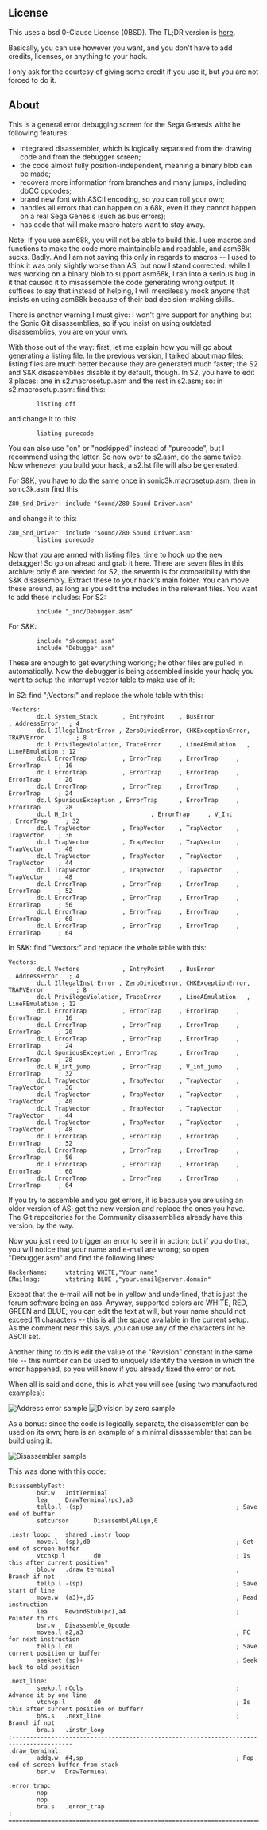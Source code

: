 ## License
This uses a bsd 0-Clause License (0BSD). The TL;DR version is [here](https://tldrlegal.com/license/bsd-0-clause-license).

Basically, you can use however you want, and you don't have to add credits, licenses, or anything to your hack.

I only ask for the courtesy of giving some credit if you use it, but you are not forced to do it.

## About
This is a general error debugging screen for the Sega Genesis witht he following features:

- integrated disassembler, which is logically separated from the drawing code and from the debugger screen;
- the code almost fully position-independent, meaning a binary blob can be made;
- recovers more information from branches and many jumps, including dbCC opcodes;
- brand new font with ASCII encoding, so you can roll your own;
- handles all errors that can happen on a 68k, even if they cannot happen on a real Sega Genesis (such as bus errors);
- has code that will make macro haters want to stay away.

Note: If you use asm68k, you will not be able to build this. I use macros and functions to make the code more maintainable and readable, and asm68k sucks. Badly. And I am not saying this only in regards to macros -- I used to think it was only slightly worse than AS, but now I stand corrected: while I was working on a binary blob to support asm68k, I ran into a serious bug in it that caused it to misassemble the code generating wrong output. It suffices to say that instead of helping, I will mercilessly mock anyone that insists on using asm68k because of their bad decision-making skills.

There is another warning I must give: I won't give support for anything but the Sonic Git disassemblies, so if you insist on using outdated disassemblies, you are on your own.

With those out of the way: first, let me explain how you will go about generating a listing file. In the previous version, I talked about map files; listing files are much better because they are generated much faster; the S2 and S&K disassemblies disable it by default, though. In S2, you have to edit 3 places: one in s2.macrosetup.asm and the rest in s2.asm; so:
in s2.macrosetup.asm: find this:
```
        listing off
```

and change it to this:
```
        listing purecode
```

You can also use "on" or "noskipped" instead of "purecode", but I recommend using the latter. So now over to s2.asm, do the same twice. Now whenever you build your hack, a s2.lst file will also be generated.

For S&K, you have to do the same once in sonic3k.macrosetup.asm, then in sonic3k.asm find this:
```
Z80_Snd_Driver: include "Sound/Z80 Sound Driver.asm"
```

and change it to this:
```
Z80_Snd_Driver: include "Sound/Z80 Sound Driver.asm"
        listing purecode
```

Now that you are armed with listing files, time to hook up the new debugger! So go on ahead and grab it here. There are seven files in this archive; only 6 are needed for S2, the seventh is for compatibility with the S&K disassembly. Extract these to your hack's main folder. You can move these around, as long as you edit the includes in the relevant files. You want to add these includes:
For S2:
```
        include "_inc/Debugger.asm"
```

For S&K:
```
        include "skcompat.asm"
        include "Debugger.asm"
```

These are enough to get everything working; he other files are pulled in automatically. Now the debugger is being assembled inside your hack; you want to setup the interrupt vector table to make use of it:

In S2: find ";Vectors:" and replace the whole table with this:
```
;Vectors:
        dc.l System_Stack       , EntryPoint    , BusError              , AddressError   ; 4
        dc.l IllegalInstrError , ZeroDivideError, CHKExceptionError, TRAPVError         ; 8
        dc.l PrivilegeViolation, TraceError     , LineAEmulation   , LineFEmulation ; 12
        dc.l ErrorTrap          , ErrorTrap     , ErrorTrap     , ErrorTrap     ; 16
        dc.l ErrorTrap          , ErrorTrap     , ErrorTrap     , ErrorTrap     ; 20
        dc.l ErrorTrap          , ErrorTrap     , ErrorTrap     , ErrorTrap     ; 24
        dc.l SpuriousException , ErrorTrap      , ErrorTrap     , ErrorTrap     ; 28
        dc.l H_Int                      , ErrorTrap     , V_Int         , ErrorTrap     ; 32
        dc.l TrapVector         , TrapVector    , TrapVector    , TrapVector    ; 36
        dc.l TrapVector         , TrapVector    , TrapVector    , TrapVector    ; 40
        dc.l TrapVector         , TrapVector    , TrapVector    , TrapVector    ; 44
        dc.l TrapVector         , TrapVector    , TrapVector    , TrapVector    ; 48
        dc.l ErrorTrap          , ErrorTrap     , ErrorTrap     , ErrorTrap     ; 52
        dc.l ErrorTrap          , ErrorTrap     , ErrorTrap     , ErrorTrap     ; 56
        dc.l ErrorTrap          , ErrorTrap     , ErrorTrap     , ErrorTrap     ; 60
        dc.l ErrorTrap          , ErrorTrap     , ErrorTrap     , ErrorTrap     ; 64
```

In S&K: find "Vectors:" and replace the whole table with this:
```
Vectors:
        dc.l Vectors            , EntryPoint    , BusError              , AddressError   ; 4
        dc.l IllegalInstrError , ZeroDivideError, CHKExceptionError, TRAPVError         ; 8
        dc.l PrivilegeViolation, TraceError     , LineAEmulation   , LineFEmulation ; 12
        dc.l ErrorTrap          , ErrorTrap     , ErrorTrap     , ErrorTrap     ; 16
        dc.l ErrorTrap          , ErrorTrap     , ErrorTrap     , ErrorTrap     ; 20
        dc.l ErrorTrap          , ErrorTrap     , ErrorTrap     , ErrorTrap     ; 24
        dc.l SpuriousException , ErrorTrap      , ErrorTrap     , ErrorTrap     ; 28
        dc.l H_int_jump         , ErrorTrap     , V_int_jump    , ErrorTrap     ; 32
        dc.l TrapVector         , TrapVector    , TrapVector    , TrapVector    ; 36
        dc.l TrapVector         , TrapVector    , TrapVector    , TrapVector    ; 40
        dc.l TrapVector         , TrapVector    , TrapVector    , TrapVector    ; 44
        dc.l TrapVector         , TrapVector    , TrapVector    , TrapVector    ; 48
        dc.l ErrorTrap          , ErrorTrap     , ErrorTrap     , ErrorTrap     ; 52
        dc.l ErrorTrap          , ErrorTrap     , ErrorTrap     , ErrorTrap     ; 56
        dc.l ErrorTrap          , ErrorTrap     , ErrorTrap     , ErrorTrap     ; 60
        dc.l ErrorTrap          , ErrorTrap     , ErrorTrap     , ErrorTrap     ; 64
```

If you try to assemble and you get errors, it is because you are using an older version of AS; get the new version and replace the ones you have. The Git repositories for the Community disassemblies already have this version, by the way.

Now you just need to trigger an error to see it in action; but if you do that, you will notice that your name and e-mail are wrong; so open "Debugger.asm" and find the following lines:
```
HackerName:     vtstring WHITE,"Your name"
EMailmsg:       vtstring BLUE ,"your.email@server.domain"
```

Except that the e-mail will not be in yellow and underlined, that is just the forum software being an ass. Anyway, supported colors are WHITE, RED, GREEN and BLUE; you can edit the text at will, but your name should not exceed 11 characters -- this is all the space available in the current setup. As the comment near this says, you can use any of the characters int he ASCII set.

Another thing to do is edit the value of the "Revision" constant in the same file -- this number can be used to uniquely identify the version in which the error happened, so you will know if you already fixed the error or not.

When all is said and done, this is what you will see (using two manufactured examples):

![Address error sample](img/address-error.png) ![Division by zero sample](img/div-by-zero.png)

As a bonus: since the code is logically separate, the disassembler can be used on its own; here is an example of a minimal disassembler that can be build using it:

![Disassembler sample](img/disassembler-test.png)

This was done with this code:
```
DisassemblyTest:
        bsr.w   InitTerminal
        lea     DrawTerminal(pc),a3
        tellp.l -(sp)                                           ; Save end of buffer
        setcursor       DisassemblyAlign,0

.instr_loop:    shared .instr_loop
        move.l  (sp),d0                                         ; Get end of screen buffer
        vtchkp.l        d0                                      ; Is this after current position?
        blo.w   .draw_terminal                                  ; Branch if not
        tellp.l -(sp)                                           ; Save start of line
        move.w  (a3)+,d5                                        ; Read instruction
        lea     RewindStub(pc),a4                               ; Pointer to rts
        bsr.w   Disassemble_Opcode
        movea.l a2,a3                                           ; PC for next instruction
        tellp.l d0                                              ; Save current position on buffer
        seekset (sp)+                                           ; Seek back to old position

.next_line:
        seekp.l nCols                                           ; Advance it by one line
        vtchkp.l        d0                                      ; Is this after current position on buffer?
        bhs.s   .next_line                                      ; Branch if not
        bra.s   .instr_loop
;---------------------------------------------------------------------------------------
.draw_terminal:
        addq.w  #4,sp                                           ; Pop end of screen buffer from stack
        bsr.w   DrawTerminal

.error_trap:
        nop
        nop
        bra.s   .error_trap
; ===========================================================================
```

